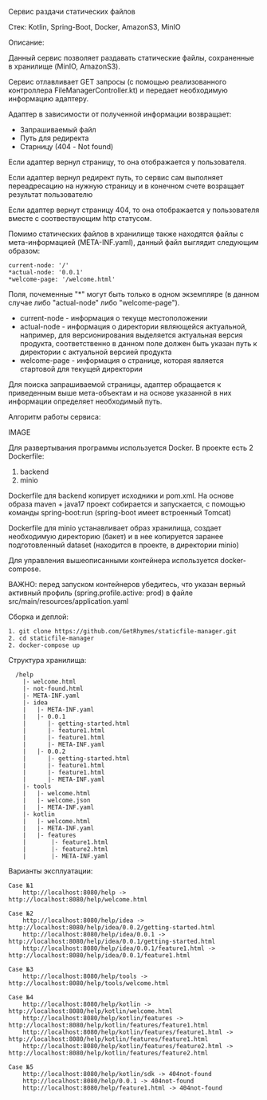 Сервис раздачи статических файлов

Стек: Kotlin, Spring-Boot, Docker, AmazonS3, MinIO

Описание: 

Данный сервис позволяет раздавать статические файлы, сохраненные в хранилище (MinIO, AmazonS3).
    
Сервис отлавливает GET запросы (с помощью реализованного контроллера FileManagerController.kt) и передает необходимую информацию адаптеру. 
   
Адаптер в зависимости от полученной информации возвращает:
- Запрашиваемый файл 
- Путь для редиректа
- Старницу (404 - Not found)
   
Если адаптер вернул страницу, то она отображается у пользователя.

Если адаптер вернул редирект путь, то сервис сам выполняет переадресацию на нужную страницу и в конечном счете возращает результат пользователю
    
Если адаптер вернут страницу 404, то она отображается у пользователя вместе с соотвествующим http статусом.
    
Помимо статических файлов в хранилище также находятся файлы с мета-информацией (META-INF.yaml), данный файл выглядит следующим образом:
```
current-node: '/'
*actual-node: '0.0.1'
*welcome-page: '/welcome.html'
```
Поля, почеменные "*" могут быть только в одном экземпляре (в данном случае либо "actual-node" либо "welcome-page").

- current-node - информация о текуще местоположении 
- actual-node - информация о директории являющейся актуальной, например, для версионирования выделяется актуальная версия продукта, соответственно в данном поле должен быть указан путь к директории с актуальной версией продукта  
- welcome-page - информация о странице, которая является стартовой для текущей директории 

Для поиска запрашиваемой страницы, адаптер обращается к приведенным выше мета-объектам и на основе указанной в них информации определяет необходимый путь. 

Алгоритм работы сервиса:

IMAGE

Для развертывания программы используется Docker. В проекте есть 2 Dockerfile:

1. backend
2. minio

Dockerfile для backend копирует исходники и pom.xml. На основе образа maven + java17 проект собирается и запускается, с
помощью команды spring-boot:run (spring-boot имеет встроенный Tomcat)

Dockerfile для minio устанавливает образ хранилища, создает необходимую директорию (бакет) и в нее копируется заранее
подготовленный dataset (находится в проекте, в директории minio)

Для управления вышеописанными контейнера используется docker-compose.

ВАЖНО: перед запуском контейнеров убедитесь, что указан верный активный профиль (spring.profile.active: prod) в файле
src/main/resources/application.yaml

Сборка и деплой:

```
1. git clone https://github.com/GetRhymes/staticfile-manager.git
2. cd staticfile-manager
2. docker-compose up
```

Структура хранилища:

```
  /help
    |- welcome.html
    |- not-found.html
    |- META-INF.yaml
    |- idea
    |   |- META-INF.yaml
    |   |- 0.0.1
    |      |- getting-started.html
    |      |- feature1.html
    |      |- feature1.html
    |      |- META-INF.yaml
    |   |- 0.0.2
    |      |- getting-started.html
    |      |- feature1.html
    |      |- feature1.html
    |      |- META-INF.yaml
    |- tools
    |   |- welcome.html
    |   |- welcome.json
    |   |- META-INF.yaml
    |- kotlin
    |   |- welcome.html
    |   |- META-INF.yaml
    |   |- features
    |       |- feature1.html
    |       |- feature2.html
    |       |- META-INF.yaml
```

Варианты эксплуатации:

    Case №1
        http://localhost:8080/help -> http://localhost:8080/help/welcome.html
    
    Case №2
        http://localhost:8080/help/idea -> http://localhost:8080/help/idea/0.0.2/getting-started.html
        http://localhost:8080/help/idea/0.0.1 -> http://localhost:8080/help/idea/0.0.1/getting-started.html
        http://localhost:8080/help/idea/0.0.1/feature1.html -> http://localhost:8080/help/idea/0.0.1/feature1.html

    Case №3
        http://localhost:8080/help/tools -> http://localhost:8080/help/tools/welcome.html

    Case №4
        http://localhost:8080/help/kotlin -> http://localhost:8080/help/kotlin/welcome.html
        http://localhost:8080/help/kotlin/features -> http://localhost:8080/help/kotlin/features/feature1.html
        http://localhost:8080/help/kotlin/features/feature1.html -> http://localhost:8080/help/kotlin/features/feature1.html
        http://localhost:8080/help/kotlin/features/feature2.html -> http://localhost:8080/help/kotlin/features/feature2.html
    
    Case №5
        http://localhost:8080/help/kotlin/sdk -> 404not-found
        http://localhost:8080/help/0.0.1 -> 404not-found
        http://localhost:8080/help/feature1.html -> 404not-found